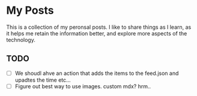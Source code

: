 # My Posts

This is a collection of my peronsal posts. I like to share things as I learn, as it helps me retain the information better, and explore more aspects of the technology.

## TODO

- [ ] We shoudl ahve an action that adds the items to the feed.json and upadtes the time etc...
- [ ] Figure out best way to use images. custom mdx? hrm..
